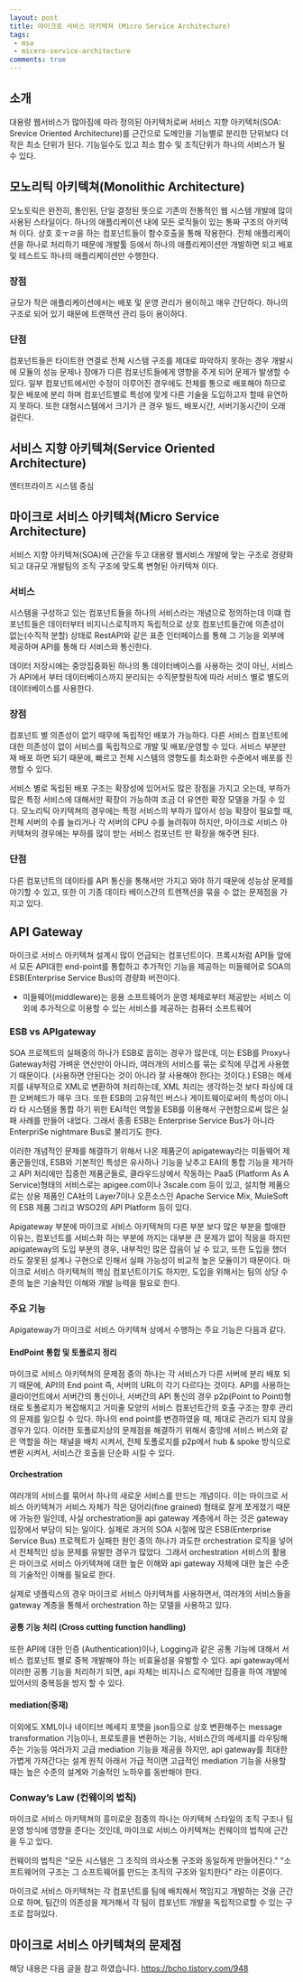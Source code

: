 ```yaml
---
layout: post
title: 마이크로 서비스 아키텍쳐 (Micro Service Architecture)
tags:
 - msa
 - micero-service-architecture
comments: true
---
```


## 소개
대용량 웹서비스가 많아짐에 따라 정의된 아키텍처로써 서비스 지향 아키텍처(SOA: Srevice Oriented Architecture)를 근간으로 도메인을 기능별로 분리한 단위보다 더 작은 최소 단위가 된다. 기능일수도 있고 최소 함수 및 조직단위가 하나의 서비스가 될 수 있다.

## 모노리틱 아키텍쳐(Monolithic Architecture)
모노토릭은 완전히, 통인된, 단일 결정된 뜻으로 기존의 전통적인 웹 시스템 개발에 많이 사용된 스타일이다. 하나의 애플리케이션 내에 모든 로직들이 있는 통짜 구조의 아키텍쳐 이다. 상호 호ㅜㄹ을 하는 컴포넌트들이 함수호출을 통해 작용한다. 전체 애플리케이션을 하나로 처리하기 때문에 개발툴 등에서 하나의 애플리케이션만 개발하면 되고 배포 및 테스트도 하나의 애플리케이션만 수행한다.

### 장점 
규모가 작은 애플리케이션에서는 배포 및 운영 관리가 용이하고 매우 간단하다. 하나의 구조로 되어 있기 때문에 트랜잭션 관리 등이 용이하다. 


### 단점
컴포넌트들은 타이트한 연결로 전체 시스템 구조를 제대로 파악하지 못하는 경우 개발시에 모듈의 성능 문제나 장애가 다른 컴포넌트들에게 영향을 주게 되어 문제가 발생할 수 있다. 일부 컴포넌트에서만 수정이 이루어진 경우에도 전체를 통으로 배포해야 하므로 잦은 배포에 분리 하며 컴포넌트별로 특성에 맞게 다른 기술을 도입하고자 할때 유연하지 못하다. 또한 대형시스템에서 크기가 큰 경우 빌드, 배포시간, 서버기동시간이 오래 걸린다. 

## 서비스 지향 아키텍쳐(Service Oriented Architecture)
엔터프라이즈 시스템 중심


## 마이크로 서비스 아키텍쳐(Micro Service Architecture)
서비스 지향 아키텍쳐(SOA)에 근간을 두고 대용량 웹서비스 개발에 맞는 구조로 경량화되고 대규모 개발팀의 조직 구조에 맞도록 변형된 아키텍쳐 이다. 

### 서비스
시스템을 구성하고 있는 컴포넌트들을 하나의 서비스라는 개념으로 정의하는데 이떄 컴포넌트들은 데이터부터 비지니스로직까지 독립적으로 상호 컴포넌트들간에 의존성이 없는(수직적 분할) 상태로 RestAPI와 같은 표준 인터페이스를 통해 그 기능을 외부에 제공하며 API를 통해 타 서비스와 통신한다.

데이터 저장시에는 중앙집중화된 하나의 통 데이터베이스를 사용하는 것이 아닌, 서비스가 API에서 부터 데이터베이스까지 분리되는 수직분할원칙에 따라 서비스 별로 별도의 데이터베이스를 사용한다. 

### 장점
컴포넌트 별 의존성이 없기 때무에 독립적인 배포가 가능하다. 다른 서비스 컴포넌트에 대한 의존성이 없이 서비스를 독립적으로 개발 및 배포/운영할 수 있다. 서비스 부분만 재 배포 하면 되기 때문에, 빠르고 전체 시스템의 영향도를 최소화한 수준에서 배포를 진행할 수 있다.

서비스 별로 독립된 배포 구조는 확장성에 있어서도 많은 장점을 가지고 오는데, 부하가 많은 특정 서비스에 대해서만 확장이 가능하여 조금 더 유연한 확장 모델을 가질 수 있다. 모노리틱 아키텍쳐의 경우에는 특정 서비스의 부하가 많아서 성능 확장이 필요할 때, 전체 서버의 수를 늘리거나 각 서버의 CPU 수를 늘려줘야 하지만, 마이크로 서비스 아키텍쳐의 경우에는 부하를 많이 받는 서비스 컴포넌트 만 확장을 해주면 된다.

### 단점
다른 컴포넌트의 데이타를 API 통신을 통해서만 가지고 와야 하기 때문에 성능상 문제를 야기할 수 있고, 또한 이 기종 데이타 베이스간의 트렌젝션을 묶을 수 없는 문제점을 가지고 있다.



## API Gateway
마이크로 서비스 아키텍쳐 설계시 많이 언급되는 컴포넌트이다. 프록시처럼 API들 앞에서 모든 API대한 end-point를 통합하고 추가적인 기능을 제공하는 미들웨어로 SOA의 ESB(Enterprise Service Bus)의 경량화 버전이다. 

* 미들웨어(middleware)는 응용 소프트웨어가 운영 체제로부터 제공받는 서비스 이외에 추가적으로 이용할 수 있는 서비스를 제공하는 컴퓨터 소프트웨어

### ESB vs APIgateway
SOA 프로젝트의 실패중의 하나가 ESB로 꼽히는 경우가 많은데, 이는 ESB를 Proxy나 Gateway처럼 가벼운 연산만이 아니라, 여러개의 서비스를 묶는 로직에 무겁게 사용했기 때문이다. (사용하면 안된다는 것이 아니라 잘 사용해야 한다는 것이다.) ESB는 메세지를 내부적으로 XML로 변환하여 처리하는데, XML 처리는 생각하는것 보다 파싱에 대한 오버헤드가 매우 크다.  또한 ESB의 고유적인 버스나 게이트웨이로써의 특성이 아니라 타 시스템을 통합 하기 위한 EAI적인 역할을 ESB를 이용해서 구현함으로써 많은 실패 사례를 만들어 내었다. 그래서 종종 ESB는 Enterprise Service Bus가 아니라 EnterpriSe nightmare Bus로 불리기도 한다. 

이러한 개념적인 문제를 해결하기 위해서 나온 제품군이 apigateway라는 미들웨어 제품군들인데, ESB와 기본적인 특성은 유사하나 기능을 낮추고 EAI의 통합 기능을 제거하고 API 처리에만 집중한 제품군들로, 클라우드상에서 작동하는 PaaS (Platform As A Service)형태의 서비스로는 apigee.com이나 3scale.com 등이 있고, 설치형 제품으로는 상용 제품인 CA社의 Layer7이나 오픈소스인 Apache Service Mix, MuleSoft의 ESB 제품 그리고 WSO2의 API Platform 등이 있다.

Apigateway 부분에 마이크로 서비스 아키텍쳐의 다른 부분 보다 많은 부분을 할애한 이유는, 컴포넌트를 서비스화 하는 부분에 까지는 대부분 큰 문제가 없이 적응을 하지만 apigateway의 도입 부분의 경우, 내부적인 많은 잡음이 날 수 있고, 또한 도입을 했더라도 잘못된 설계나 구현으로 인해서 실패 가능성이 비교적 높은 모듈이기 때문이다. 마이크로 서비스 아키텍쳐의 핵심 컴포넌트이기도 하지만, 도입을 위해서는 팀의 상당 수준의 높은 기술적인 이해와 개발 능력을 필요로 한다.


### 주요 기능
Apigateway가 마이크로 서비스 아키텍쳐 상에서 수행하는 주요 기능은 다음과 같다.

#### EndPoint 통합 및 토폴로지 정리
마이크로 서비스 아키텍쳐의 문제점 중의 하나는 각 서비스가 다른 서버에 분리 배포 되기 때문에, API의 End point 즉, 서버의 URL이 각기 다르다는 것이다. API를 사용하는 클라이언트에서 서버간의 통신이나, 서버간의 API 통신의 경우 p2p(Point to Point)형태로 토폴로지가 복잡해지고 거미줄 모양의 서비스 컴포넌트간의 호출 구조는 향후 관리의 문제를 일으킬 수 있다. 하나의 end point를 변경하였을 때, 제대로 관리가 되지 않을 경우가 있다. 이러한 토폴로지상의 문제점을 해결하기 위해서 중앙에 서비스 버스와 같은 역할을 하는 채널을 배치 시켜서, 전체 토폴로지를 p2p에서 hub & spoke 방식으로 변환 시켜서, 서비스간 호출을 단순화 시킬 수 있다.


#### Orchestration
여러개의 서비스를 묶어서 하나의 새로운 서비스를 만드는 개념이다. 이는 마이크로 서비스 아키텍쳐가 서비스 자체가 작은 덩어리(fine grained) 형태로 잘게 쪼게졌기 때문에 가능한 일인데, 사실 orchestration을 api gateway 계층에서 하는 것은 gateway 입장에서 부담이 되는 일이다. 실제로 과거의 SOA 시절에 많은 ESB(Enterprise Service Bus) 프로젝트가 실패한 원인 중의 하나가 과도한 orchestration 로직을 넣어서 전체적인 성능 문제를 유발한 경우가 많았다. 그래서 orchestration 서비스의 활용은 마이크로 서비스 아키텍쳐에 대한 높은 이해와 api gateway 자체에 대한 높은 수준의 기술적인 이해를 필요로 한다.

실제로 넷플릭스의 경우 마이크로 서비스 아키텍쳐를 사용하면서, 여러개의 서비스들을 gateway 계층을 통해서 orchestration 하는 모델을 사용하고 있다. 


#### 공통 기능 처리 (Cross cutting function handling)
또한 API에 대한 인증 (Authentication)이나, Logging과 같은 공통 기능에 대해서 서비스 컴포넌트 별로 중복 개발해야 하는 비효율성을 유발할 수 있다. api gateway에서 이러한 공통 기능을 처리하기 되면, api 자체는 비지니스 로직에만 집중을 하여 개발에 있어서의 중복등을 방지 할 수 있다.

#### mediation(중재)
이외에도 XML이나 네이티브 메세지 포맷을 json등으로 상호 변환해주는 message transformation 기능이나, 프로토콜을 변환하는 기능, 서비스간의 메세지를 라우팅해주는 기능등 여러가지 고급 mediation 기능을 제공을 하지만, api gateway를 최대한 가볍게 가져간다는 설계 원칙 아래서 가급 적이면 고급적인 mediation 기능을 사용할 때는 높은 수준의 설계와 기술적인 노하우를 동반해야 한다.



### Conway’s Law (컨웨이의 법칙)
마이크로 서비스 아키텍쳐의 흥미로운 점중의 하나는 아키텍쳐 스타일의 조직 구조나 팀 운영 방식에 영향을 준다는 것인데, 마이크로 서비스 아키텍쳐는 컨웨이의 법칙에 근간을 두고 있다.

컨웨이의 법칙은
"모든 시스템은 그 조직의 의사소통 구조와 동일하게 만들어진다."
"소프트웨어의 구조는 그 소프트웨어를 만드는 조직의 구조와 일치한다"
라는 이론이다.

마이크로 서비스 아키텍쳐는 각 컴포넌트를 팀에 배치해서 책임지고 개발하는 것을 근간으로 하며, 팀간의 의존성을 제거해서 각 팀이 컴포넌트 개발을 독립적으로할 수 있는 구조로 잡혀있다.

## 마이크로 서비스 아키텍쳐의 문제점


해당 내용은 다음 글을 참고 하였습니다.
https://bcho.tistory.com/948